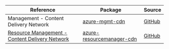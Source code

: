 | Reference | Package | Source |
|---|---|---|
|Management - Content Delivery Network|[azure-mgmt-cdn](https://repo1.maven.org/maven2/com/microsoft/azure/azure-mgmt-cdn)|[GitHub](https://github.com/Azure/azure-sdk-for-java)|
|[Resource Management - Content Delivery Network](resourcemanager-cdn-readme.md)|[azure-resourcemanager-cdn](https://repo1.maven.org/maven2/com/azure/resourcemanager/azure-resourcemanager-cdn)|[GitHub](https://github.com/Azure/azure-sdk-for-java/blob/main/sdk/resourcemanager/azure-resourcemanager-cdn)|
